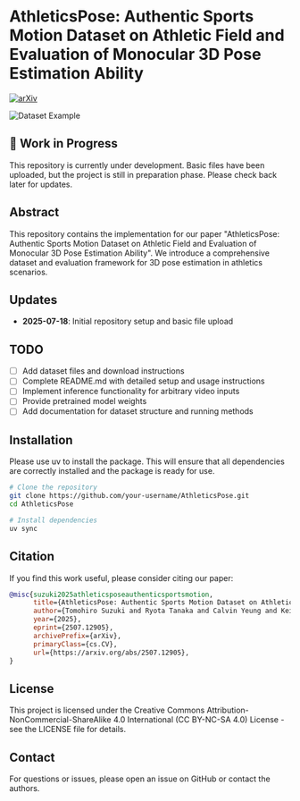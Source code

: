 # AthleticsPose: Authentic Sports Motion Dataset on Athletic Field and Evaluation of Monocular 3D Pose Estimation Ability

[![arXiv](https://img.shields.io/badge/arXiv-2507.12905-b31b1b.svg)](https://arxiv.org/abs/2507.12905)

![Dataset Example](docs/assets/all_pose_animation.gif)

## 🚧 Work in Progress

This repository is currently under development. Basic files have been uploaded, but the project is still in preparation phase. Please check back later for updates.

## Abstract

This repository contains the implementation for our paper "AthleticsPose: Authentic Sports Motion Dataset on Athletic Field and Evaluation of Monocular 3D Pose Estimation Ability". We introduce a comprehensive dataset and evaluation framework for 3D pose estimation in athletics scenarios.

## Updates

- **2025-07-18**: Initial repository setup and basic file upload

## TODO

- [ ] Add dataset files and download instructions
- [ ] Complete README.md with detailed setup and usage instructions
- [ ] Implement inference functionality for arbitrary video inputs
- [ ] Provide pretrained model weights
- [ ] Add documentation for dataset structure and running methods

## Installation
Please use uv to install the package. This will ensure that all dependencies are correctly installed and the package is ready for use.

```bash
# Clone the repository
git clone https://github.com/your-username/AthleticsPose.git
cd AthleticsPose

# Install dependencies
uv sync
```

## Citation

If you find this work useful, please consider citing our paper:

```bibtex
@misc{suzuki2025athleticsposeauthenticsportsmotion,
      title={AthleticsPose: Authentic Sports Motion Dataset on Athletic Field and Evaluation of Monocular 3D Pose Estimation Ability},
      author={Tomohiro Suzuki and Ryota Tanaka and Calvin Yeung and Keisuke Fujii},
      year={2025},
      eprint={2507.12905},
      archivePrefix={arXiv},
      primaryClass={cs.CV},
      url={https://arxiv.org/abs/2507.12905},
}
```

## License

This project is licensed under the Creative Commons Attribution-NonCommercial-ShareAlike 4.0 International (CC BY-NC-SA 4.0) License - see the LICENSE file for details.

## Contact

For questions or issues, please open an issue on GitHub or contact the authors.
